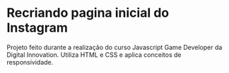 # Recriando pagina inicial do Instagram
Projeto feito durante a realização do curso Javascript Game Developer da Digital Innovation. 
Utiliza HTML e CSS e aplica conceitos de responsividade.
